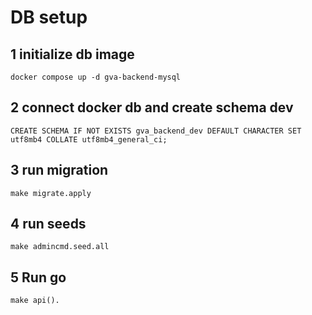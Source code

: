 # DB setup

## 1 initialize db image

`docker compose up -d gva-backend-mysql`

## 2 connect docker db and create schema dev

`CREATE SCHEMA IF NOT EXISTS gva_backend_dev DEFAULT CHARACTER SET utf8mb4 COLLATE utf8mb4_general_ci;`

## 3 run migration

`make migrate.apply`

## 4 run seeds

`make admincmd.seed.all`

## 5 Run go

`make api().`
